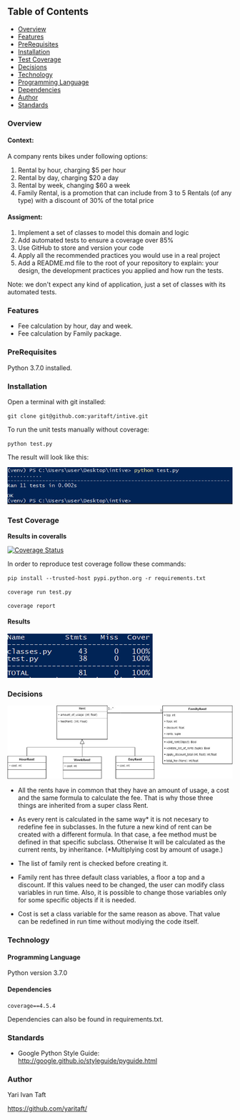 ## Table of Contents

- [Overview](#Overview)
- [Features](#Features)
- [PreRequisites](#PreRequisites)
- [Installation](#Installation)
- [Test Coverage](#test-coverage)
- [Decisions](#Decisions)
- [Technology](#Technology)
- [Programming Language](#programming-language)
- [Dependencies](#Dependencies)
- [Author](#Author)
- [Standards](#Standards)

### Overview

#### Context:

A company rents bikes under following options: 

1. Rental by hour, charging $5 per hour 
2. Rental by day, charging $20 a day 
3. Rental by week, changing $60 a week 
4. Family Rental, is a promotion that can include from 3 to 5 Rentals (of any type) with a discount of 30% of the total price 

#### Assigment: 
1. Implement a set of classes to model this domain and logic 
2. Add automated tests to ensure a coverage over 85% 
3. Use GitHub to store and version your code 
4. Apply all the recommended practices you would use in a real project 
5. Add a README.md file to the root of your repository to explain: your design, the development practices you applied and how run the tests. 

Note: we don't expect any kind of application, just a set of classes with its automated tests. 


### Features

- Fee calculation by hour, day and week.
- Fee calculation by Family package.

### PreRequisites

Python 3.7.0 installed.

### Installation

Open a terminal with git installed:

`git clone git@github.com:yaritaft/intive.git `

To run the unit tests manually without coverage:

`python test.py`

The result will look like this:

![](https://github.com/yaritaft/intive/blob/master/images/test_manually.PNG)

### Test Coverage

**Results in coveralls**

[![Coverage Status](https://coveralls.io/repos/github/yaritaft/intive/badge.svg)](https://coveralls.io/github/yaritaft/intive)

In order to reproduce test coverage follow these commands:

`pip install --trusted-host pypi.python.org -r requirements.txt`

`coverage run test.py`

`coverage report`

#### Results

![](https://github.com/yaritaft/intive/blob/master/images/coverage_report.PNG)


### Decisions

![](https://github.com/yaritaft/intive/blob/master/images/class_diagram.jpg)

- All the rents have in common that they have an amount of usage, a cost and the same formula to calculate the fee. That is why those three things are inherited from a super class Rent.

- As every rent is calculated in the same way* it is not necesary to redefine fee in subclasses. In the future a new kind of rent can be created with a different formula. In that case, a fee method must be defined in that specific subclass. Otherwise It will be calculated as the current rents, by inheritance. (*Multiplying cost by amount of usage.)

- The list of family rent is checked before creating it.

- Family rent has three default class variables, a floor a top and a discount. If this values need to be changed, the user can modify class variables in run time. Also, it is possible to change those variables only for some specific objects if it is needed.

- Cost is set a class variable for the same reason as above. That value can be redefined in run time without modiying the code itself.

### Technology

#### Programming Language

Python version 3.7.0

#### Dependencies 
`coverage==4.5.4`

Dependencies can also be found in requirements.txt.

### Standards

- Google Python Style Guide: http://google.github.io/styleguide/pyguide.html


### Author
Yari Ivan Taft

https://github.com/yaritaft/